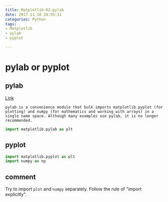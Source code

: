 ```yaml
---
title: Matplotlib-02-pylab
date: 2017-11-10 20:55:31
categories: Python
tags:
- Matplotlib
- pylab
- pyplot

---
```


# pylab or pyplot

## pylab

[Link](https://matplotlib.org/faq/usage_faq.html)

`pylab is a convenience module that bulk imports matplotlib.pyplot (for plotting) and numpy (for mathematics and working with arrays) in a single name space. Although many examples use pylab, it is no longer recommended.`

```python
import matplotlib.pylab as plt
```

## pyplot

```python
import matplotlib.pyplot as plt
import numpy as np
```

## comment

Try to import `plot` and `numpy` separately. Follow the rule of "import explicitly".